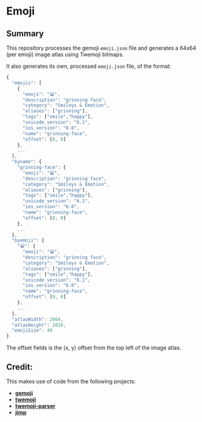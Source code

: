# Emoji

## Summary

This repository processes the gemoji `emoji.json` file and generates a 64x64
(per emoji) image atlas using Twemoji bitmaps.

It also generates its own, processed `emoji.json` file, of the format:

```js
{
  "emojis": [
    {
      "emoji": "😀",
      "description": "grinning face",
      "category": "Smileys & Emotion",
      "aliases": ["grinning"],
      "tags": ["smile","happy"],
      "unicode_version": "6.1",
      "ios_version": "6.0",
      "name": "grinning-face",
      "offset": [0, 0]
    },
    ...
  ],
  "byname": {
    "grinning-face": {
      "emoji": "😀",
      "description": "grinning face",
      "category": "Smileys & Emotion",
      "aliases": ["grinning"],
      "tags": ["smile","happy"],
      "unicode_version": "6.1",
      "ios_version": "6.0",
      "name": "grinning-face",
      "offset": [0, 0]
    },
    ...
  },
  "byemoji": {
    "😀": {
      "emoji": "😀",
      "description": "grinning face",
      "category": "Smileys & Emotion",
      "aliases": ["grinning"],
      "tags": ["smile","happy"],
      "unicode_version": "6.1",
      "ios_version": "6.0",
      "name": "grinning-face",
      "offset": [0, 0]
    },
    ...
  },
  "atlasWidth": 2064,
  "atlasHeight": 2016,
  "emojiSize": 48
}
```

The offset fields is the (x, y) offset from the top left of the image atlas.

## Credit:

This makes use of code from the following projects:

* [**gemoji**](https://github.com/github/gemoji)
* [**twemoji**](https://github.com/twitter/twemoji)
* [**twemoji-parser**](https://github.com/twitter/twemoji-parser)
* [**jimp**](https://github.com/oliver-moran/jimp)

